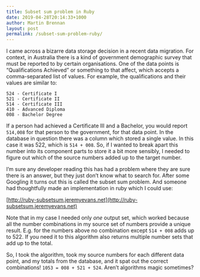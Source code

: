 ```yaml
---
title: Subset sum problem in Ruby
date: 2019-04-28T20:14:33+1000
author: Martin Brennan
layout: post
permalink: /subset-sum-problem-ruby/
---
```


I came across a bizarre data storage decision in a recent data migration. For context, in Australia there is a kind of government demographic survey that must be reported to by certain organisations. One of the data points is “Qualifications Achieved” or something to that affect, which accepts a comma-separated list of values. For example, the qualifications and their values are similar to:

```
524 - Certificate I
521 - Certificate II
514 - Certificate III
410 - Advanced Diploma
008 - Bachelor Degree
```

If a person had achieved a Certificate III and a Bachelor, you would report `514,008` for that person to the government, for that data point. In the database in question there was a column which stored a single value. In this case it was 522, which is `514 + 008`. So, if I wanted to break apart this number into its component parts to store it a bit more sensibly, I needed to figure out which of the source numbers added up to the target number.

I’m sure any developer reading this has had a problem where they are sure there is an answer, but they just don’t know what to search for. After some Googling it turns out this is called the subset sum problem. And someone had thoughtfully made an implementation in ruby which I could use:

[http://ruby-subsetsum.jeremyevans.net](http://ruby-subsetsum.jeremyevans.net)

Note that in my case I needed only _one_ output set, which worked because all the number combinations in my source set of numbers provide a unique result. E.g. for the numbers above no combination except `514 + 008` adds up to 522. If you need it to this algorithm also returns multiple number sets that add up to the total.

So, I took the algorithm, took my source numbers for each different data point, and my totals from the database, and it spat out the correct combinations! `1053 = 008 + 521 + 524`. Aren’t algorithms magic sometimes?
